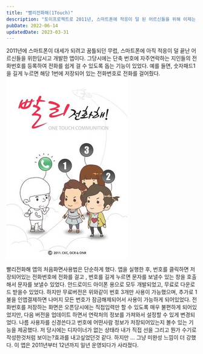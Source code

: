 ```yaml
---
title: "빨리전화해(1Touch)"
description: "토이프로젝트로 2011년, 스마트폰에 적응이 덜 된 어르신들을 위해 이제는 역사속으로 사라진 단축번호 앱을 개발했다. 생각보다 수익이 엄청..."
pubDate: 2022-06-14
updatedDate: 2023-03-31
---
```


2011년에 스마트폰이 대세가 되려고 꿈틀되던 무렵, 스마트폰에 아직 적응이 덜 끝난 어르신들을 위한답시고 개발한 앱이다. 그당시에는 단축 번호에 자주연락하는 지인들의 전화번호를 등록하여 전화를 쉽게 걸 수 있도록 돕는 기능이 있었다. 예를 들면, 숫자패드1을 길게 누르면 해당 1번에 저장되어 있는 전화번호로 전화를 걸어줬다.
![빨리전화해 앱의 처음화면](/content/images/2022/06/339F2928-4C48-48FE-951E-C3EF4AD4255E_4_5005_c.jpeg)

빨리전화해 앱의 처음화면사용법은 단순하게 했다. 앱을 실행한 후, 번호를 클릭하면 저장되어있는 전화번호에 전화를 걸고 , 번호를 길게 누르면 문자를 보낼수 있는 창을 호출해서 문자를 보낼수 있었다. 안드로이드 아이폰 용으로 모두 개발되었고, 무료로 다운로드 받을수 있었다.
하지만 무료버전은 위와같이 번호 3개만 사용이 가능했으며, 추가로 1불을 인앱결제하면 나머지 모든 번호가 잠금해제되어서 사용이 가능하게 되어있었다.
전화번호를 저장하는 화면은 오픈당시에는 직접입력만 할 수 있도록 매우 불편하게 되어있었지만, 다음 버전을 업데이트 하면서 연락처의 정보를 가져와서 설정할 수 있게 변경되었다.
나름 사용자를 신경쓴다고 번호에 어떤사람 정보가 저장되어있는지 볼수 있는 기능을 제공했다.
저 당시에는 디자이너가 없는 상태라 내가 직접 선을 그리고 뭔가 수기로 작성한것처럼 보이는?효과를 내고싶었던것 같다. 하지만 … 그냥 미완성 느낌이 더 강했다.
이 앱은 2011년부터 12년까지 일년 운영되다가 사라졌다.
